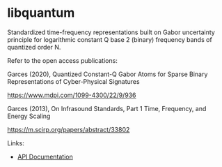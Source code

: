 # libquantum
Standardized time-frequency representations 
built on Gabor uncertainty principle for 
logarithmic constant Q base 2 (binary) frequency bands 
of quantized order N.

Refer to the open access publications:

Garces (2020), Quantized Constant-Q Gabor Atoms for 
Sparse Binary Representations of Cyber-Physical Signatures

https://www.mdpi.com/1099-4300/22/9/936

Garces (2013), On Infrasound Standards, Part 1 
Time, Frequency, and Energy Scaling

https://m.scirp.org/papers/abstract/33802

Links:
- [API Documentation](https://redvoxinc.github.io/libquantum/)
